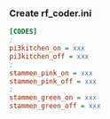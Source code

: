 ### Create rf_coder.ini
```ini
[CODES]
;
pi3kitchen_on = xxx
pi3kitchen_off = xxx
;
stammen_pink_on = xxx
stammen_pink_off = xxx
;
stammen_green_on = xxx
stammen_green_off = xxx
```

